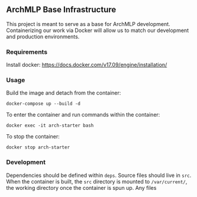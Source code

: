 ## ArchMLP Base Infrastructure

This project is meant to serve as a base for ArchMLP development. Containerizing our work via Docker will allow us to match our development and production environments. 

### Requirements
Install docker: https://docs.docker.com/v17.09/engine/installation/

### Usage
Build the image and detach from the container: 
```
docker-compose up --build -d
```

To enter the container and run commands within the container: 
```
docker exec -it arch-starter bash
```

To stop the container: 
```
docker stop arch-starter
```

### Development 
Dependencies should be defined within `deps`. Source files should live in `src`. When the container is built, the `src` directory is mounted to `/var/current/`, the working directory once the container is spun up. Any files 